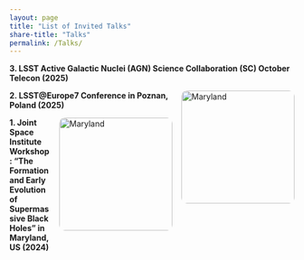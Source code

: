 ```yaml
---
layout: page
title: "List of Invited Talks"
share-title: "Talks"
permalink: /Talks/
---
```

**3. LSST Active Galactic Nuclei (AGN) Science Collaboration (SC) October Telecon (2025)**  

<img src="/assets/images/poznan"
     alt="Maryland"
     style="float:right; width:200px; margin:0 0 0.75rem 1rem; border-radius:10px;">
**2. LSST@Europe7 Conference in Poznan, Poland (2025)**  

<img src="/assets/images/maryland.png"
     alt="Maryland"
     style="float:right; width:200px; margin:0 0 0.75rem 1rem; border-radius:10px;">
**1. Joint Space Institute Workshop: “The Formation and Early Evolution of Supermassive Black Holes” in Maryland, US (2024)**

